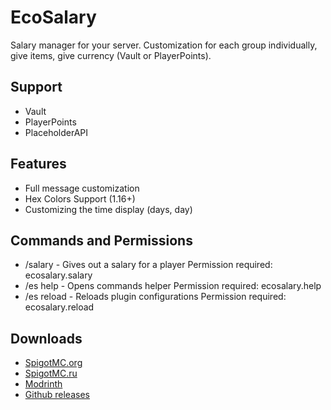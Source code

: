 
# EcoSalary

Salary manager for your server.
Customization for each group individually, give items,
give currency (Vault or PlayerPoints).

## Support
- Vault
- PlayerPoints
- PlaceholderAPI 

## Features
- Full message customization
- Hex Colors Support (1.16+)
- Customizing the time display (days, day)

## Commands and Permissions
- /salary - Gives out a salary for a player
  Permission required: ecosalary.salary
- /es help - Opens commands helper
  Permission required: ecosalary.help
- /es reload - Reloads plugin configurations
  Permission required: ecosalary.reload
  
## Downloads
- [SpigotMC.org](https://www.spigotmc.org/resources/ecosalary.111383/)
- [SpigotMC.ru](https://spigotmc.ru/resources/ecosalary-menedzher-zarplat.1571/)
- [Modrinth](https://modrinth.com/plugin/ecosalary)
- [Github releases](https://github.com/Baraban4ik/EcoSalary/releases)

